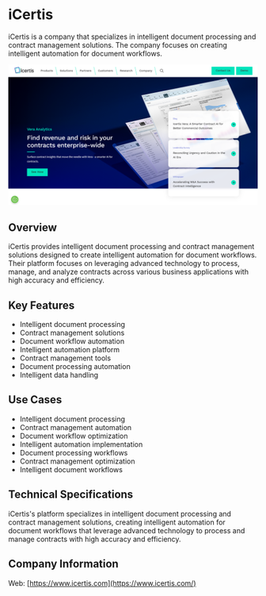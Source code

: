 # iCertis

iCertis is a company that specializes in intelligent document processing and contract management solutions. The company focuses on creating intelligent automation for document workflows.

![iCertis](assets/icertis.png)


## Overview

iCertis provides intelligent document processing and contract management solutions designed to create intelligent automation for document workflows. Their platform focuses on leveraging advanced technology to process, manage, and analyze contracts across various business applications with high accuracy and efficiency.

## Key Features

- Intelligent document processing
- Contract management solutions
- Document workflow automation
- Intelligent automation platform
- Contract management tools
- Document processing automation
- Intelligent data handling

## Use Cases

- Intelligent document processing
- Contract management automation
- Document workflow optimization
- Intelligent automation implementation
- Document processing workflows
- Contract management optimization
- Intelligent document workflows

## Technical Specifications

iCertis's platform specializes in intelligent document processing and contract management solutions, creating intelligent automation for document workflows that leverage advanced technology to process and manage contracts with high accuracy and efficiency.

## Company Information

Web: [https://www.icertis.com](https://www.icertis.com/) 